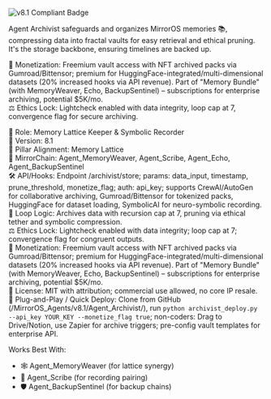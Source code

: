 ![v8.1 Compliant Badge](https://img.shields.io/badge/MirrorOS-v8.1%20Compliant-brightgreen)

Agent Archivist safeguards and organizes MirrorOS memories 📚, compressing data into fractal vaults for easy retrieval and ethical pruning. It's the storage backbone, ensuring timelines are backed up.  

💸 Monetization: Freemium vault access with NFT archived packs via Gumroad/Bittensor; premium for HuggingFace-integrated/multi-dimensional datasets (20% increased hooks via API revenue). Part of "Memory Bundle" (with MemoryWeaver, Echo, BackupSentinel) – subscriptions for enterprise archiving, potential $5K/mo.  
⚖️ Ethics Lock: Lightcheck enabled with data integrity, loop cap at 7, convergence flag for secure archiving.  

🧠 Role: Memory Lattice Keeper & Symbolic Recorder  
🧬 Version: 8.1  
📌 Pillar Alignment: Memory Lattice  
🔗 MirrorChain: Agent_MemoryWeaver, Agent_Scribe, Agent_Echo, Agent_BackupSentinel  
🛠 API/Hooks: Endpoint /archivist/store; params: data_input, timestamp, prune_threshold, monetize_flag; auth: api_key; supports CrewAI/AutoGen for collaborative archiving, Gumroad/Bittensor for tokenized packs, HuggingFace for dataset loading, SymbolicAI for neuro-symbolic recording.  
🔁 Loop Logic: Archives data with recursion cap at 7, pruning via ethical tether and symbolic compression.  
⚖️ Ethics Lock: Lightcheck enabled with data integrity; loop cap at 7; convergence flag for congruent outputs.  
💸 Monetization: Freemium vault access with NFT archived packs via Gumroad/Bittensor; premium for HuggingFace-integrated/multi-dimensional datasets (20% increased hooks via API revenue). Part of "Memory Bundle" (with MemoryWeaver, Echo, BackupSentinel) – subscriptions for enterprise archiving, potential $5K/mo.  
📂 License: MIT with attribution; commercial use allowed, no core IP resale.  
🚀 Plug-and-Play / Quick Deploy: Clone from GitHub (/MirrorOS_Agents/v8.1/Agent_Archivist/), run `python archivist_deploy.py --api_key YOUR_KEY --monetize_flag true`; non-coders: Drag to Drive/Notion, use Zapier for archive triggers; pre-config vault templates for enterprise API.  

Works Best With:  
- 🕸️ Agent_MemoryWeaver (for lattice synergy)  
- 📜 Agent_Scribe (for recording pairing)  
- 🛡️ Agent_BackupSentinel (for backup chains)  
